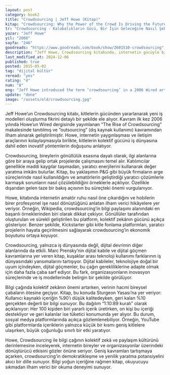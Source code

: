 ```yaml
---
layout: post
category: book2
title: "Crowdsourcing | Jeff Howe (Kitap)"
kitap: "Crowdsourcing: Why the Power of the Crowd Is Driving the Future of Business"
tr: "Crowdsourcing - Kalabalıkların Gücü, Bir İşin Geleceğine Nasıl Şekil Verebilir?"
yazar: "Jeff Howe"
yil: "2008"
sayfa: "246"
goodreads: "https://www.goodreads.com/book/show/2601510-crowdsourcing"
description: “Jeff Howe, Crowdsourcing kitabında, internetin gücüyle bir araya gelen bireylerin gönüllü olarak çalışarak yenilikçi çözümler ürettikleri projeleri ve bu kavramın iş dünyasında nasıl bir devrim yarattığını etkileyici örneklerle açıklıyor.”
last_modified_at: 2024-12-06
published: true
posted: 2015-05-02
tag: "dijital kültür"
reread: "yes"
rating: "4"
num: "8"
eng: "Jeff Howe introduced the term ‘crowdsourcing’ in a 2006 Wired article, describing how the internet enables individuals to collectively tackle challenges through voluntary efforts. Crowdsourcing illustrates this concept with compelling examples, showcasing the transformative power of collective intelligence despite its slightly dated perspective."
update: "done"
image: "/assets/old/crowdsourcing.jpg"
---
```


Jeff Howe’un Crowdsourcing kitabı, kitlelerin gücünden yararlanarak yeni iş modelleri oluşturma fikrini detaylı bir şekilde ele alıyor. Kavram ilk kez 2006 yılında Howe’un Wired dergisinde yayımlanan “The Rise of Crowdsourcing” makalesinde tanıtılmış ve “outsourcing” (dış kaynak kullanımı) kavramından ilham alınarak geliştirilmiştir. Howe, internetin yaygınlaşması ve iletişim araçlarının kolaylaşmasıyla birlikte, kitlelerin kolektif gücünü iş dünyasına dahil eden inovatif yöntemlerin doğuşunu anlatıyor.

Crowdsourcing, bireylerin gönüllülük esasına dayalı olarak, ilgi alanlarına göre bir araya gelip ortak projelerde çalışmasını temel alır. Katılımcılar genellikle maddi kaygılar taşımadan, yaratıcı enerjilerini kullanarak değer yaratma imkânı bulurlar. Kitap, bu yaklaşımın P&G gibi büyük firmaların arge süreçlerinde nasıl kullanıldığını ve amatörlerin geliştirdiği yaratıcı çözümlerle karmaşık sorunların nasıl çözülebildiğini örneklerle açıklıyor. Özellikle dışarıdan gelen taze bir bakış açısının bu süreçteki önemi vurgulanıyor.

Howe, kitabında internetin amatör ruhu nasıl öne çıkardığını ve hobilerin birer profesyonel işe nasıl dönüştüğünü anlatan ilham verici hikâyelere yer veriyor. Örneğin, Wikipedia, crowdsourcing’in bilgi paylaşımı alanındaki en başarılı örneklerinden biri olarak dikkat çekiyor. Gönüllüler tarafından oluşturulan ve sürekli geliştirilen bu platform, kolektif zekânın gücünü açıkça gösteriyor. Benzer şekilde, Kickstarter gibi kitle fonlama platformları, yaratıcı projelerin hayata geçirilmesini sağlayarak crowdsourcing’in ekonomik boyutunu ortaya koyuyor.

Crowdsourcing, yalnızca iş dünyasında değil, dijital devrimin diğer alanlarında da etkili. Marc Prensky’nin dijital kabile ve dijital göçmen kavramlarına yer veren kitap, kuşaklar arası teknoloji kullanımı farklarının iş dünyasındaki yansımalarını tartışıyor. Dijital kabileler, teknolojiye doğal bir uyum içindeyken, dijital göçmenler, bu çağın gerekliliklerine adapte olmak için daha fazla çaba sarf ediyor. Bu fark, organizasyonların inovasyon süreçlerinde ve iş modellerinde belirgin bir şekilde görülüyor.

Bilgi çağında kolektif zekânın önemi artarken, verinin hacmi bireysel çabaların ötesine geçiyor. Kitap, bu konuda Sturgeon Yasası’na yer veriyor: Kullanıcı kaynaklı içeriğin %90’ı düşük kalitedeyken, geri kalan %10 gerçekten değerli bir bilgi sunuyor. Bu dağılım “1:10:89 kuralı” olarak açıklanıyor: Her 100 kişiden biri yararlı içerik üretirken, on kişi bu içeriği destekliyor ve geri kalanlar ise tüketici konumunda yer alıyor. Bu durum, sosyal medya platformlarında açıkça gözlemlenebiliyor. Örneğin, YouTube gibi platformlarda içeriklerin yalnızca küçük bir kısmı geniş kitlelere ulaşırken, büyük çoğunluğu sınırlı bir etki yaratıyor.

Howe, Crowdsourcing ile bilgi çağının kolektif zekâ ve paylaşım kültürünü derinlemesine inceleyerek, internetin bireyler ve organizasyonlar üzerindeki dönüştürücü etkisini gözler önüne seriyor. Geniş kavramları tartışmaya açarken, crowdsourcing’in demokratikleşme ve yenilik yaratma potansiyelini akıcı bir dille sunuyor. Bilgi yoğun içeriğine rağmen kitap, okuyucuyu sıkmadan ilham verici bir okuma deneyimi sunuyor.

